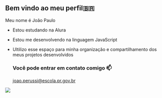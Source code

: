 ## Bem vindo ao meu perfil🇧🇷

Meu nome é João Paulo

- Estou estudando na Alura 
- Estou me desenvolvendo na linguagem JavaScript
- Ultilizo esse espaço para minha organização e compartilhamento dos meus projetos desenvolvidos

  ### Você pode entrar em contato comigo 📫

  joao.perussi@escola.pr.gov.br


![](https://media.tenor.com/VpW1CY-5rrcAAAAi/peepo-high-high.gif)
